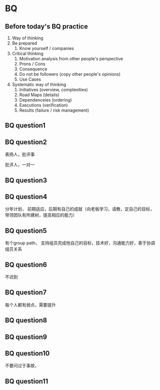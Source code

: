 # BQ

## Before today's BQ practice

1.  Way of thinking
   1. Be prepared
      1. Know yourself / companies
   2. Critical thinking
      1. Motivation analysis from other people's perspective
      2. Prons / Cons
      3. Consequence
      4. Do not be followers (copy other people's opinions)
      5. Use Cases
   3. Systematic way of thinking
      1. Initiatives (overview, complexities)
      2. Road Maps (details)
      3. Dependenceies (ordering)
      4. Executions (verification)
      5. Results (failure / risk management) 



## BQ question1



## BQ question2

表扬人，批评事

批评人，一对一

## BQ question3

## BQ question4

分年计划， 前期适应，后期有自己的成就（向老板学习，请教，定自己的目标，带领团队有所建树，提高相应的能力）





## BQ question5

有个group path， 支持组员完成他自己的目标，技术好，沟通能力好，善于协调组员关系

## BQ question6

不迟到

## BQ question7

每个人都有弱点，需要提升

## BQ question8

## BQ question9

## BQ question10

不要问过于事故，

## BQ question11

## 